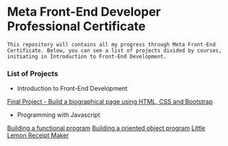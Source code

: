 # Meta Front-End Developer Professional Certificate
```This repository will contains all my progress through Meta Front-End Certificate. Below, you can see a list of projects divided by courses, initiating in Introduction to Front-End Development.```

### List of Projects
- Introduction to Front-End Development

[Final Project - Build a biographical page using HTML, CSS and Bootstrap](./introduction/index.html)

- Programming with Javascript

[Building a functional program](./javascript/functional.js)
[Building a oriented object program](./javascript/oop.js)
[Little Lemon Receipt Maker](./javascript/receipt.js)